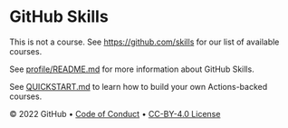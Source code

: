 # GitHub Skills

This is not a course. See https://github.com/skills for our list of available courses.

See [profile/README.md](profile/README.md) for more information about GitHub Skills.

See [QUICKSTART.md](https://skills.github.com/quickstart) to learn how to build your own Actions-backed courses.

&copy; 2022 GitHub &bull; [Code of Conduct](https://www.contributor-covenant.org/version/2/1/code_of_conduct/code_of_conduct.md) &bull; [CC-BY-4.0 License](LICENSE)
